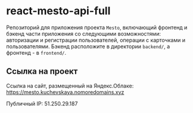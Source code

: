# react-mesto-api-full
Репозиторий для приложения проекта `Mesto`, включающий фронтенд и бэкенд части приложения со следующими возможностями: авторизации и регистрации пользователей, операции с карточками и пользователями. Бэкенд расположите в директории `backend/`, а фронтенд - в `frontend/`. 

## Ссылка на проект  
Ссылка на сайт, размещенный на Яндекс.Облаке:  
https://mesto.kuchevskaya.nomoredomains.xyz  

Публичный IP: 51.250.29.187  
